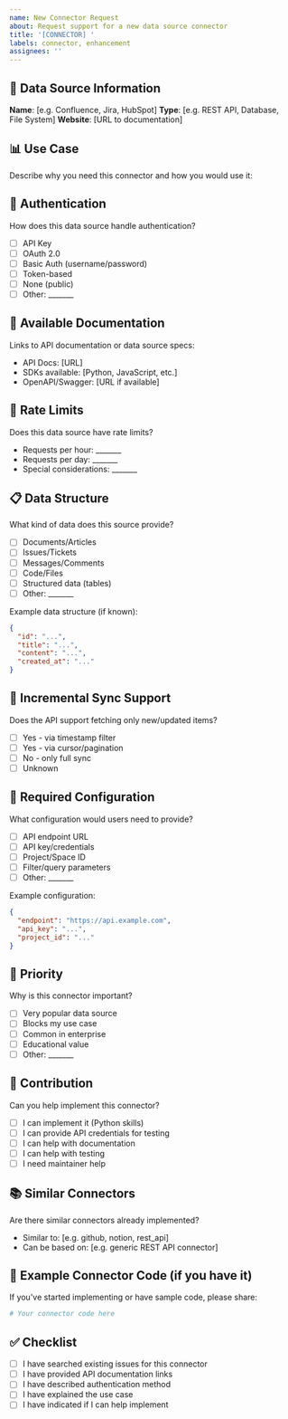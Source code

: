 ```yaml
---
name: New Connector Request
about: Request support for a new data source connector
title: '[CONNECTOR] '
labels: connector, enhancement
assignees: ''
---
```


## 🔌 Data Source Information

**Name**: [e.g. Confluence, Jira, HubSpot]
**Type**: [e.g. REST API, Database, File System]
**Website**: [URL to documentation]

## 📊 Use Case

Describe why you need this connector and how you would use it:

## 🔑 Authentication

How does this data source handle authentication?
- [ ] API Key
- [ ] OAuth 2.0
- [ ] Basic Auth (username/password)
- [ ] Token-based
- [ ] None (public)
- [ ] Other: _______

## 📄 Available Documentation

Links to API documentation or data source specs:
- API Docs: [URL]
- SDKs available: [Python, JavaScript, etc.]
- OpenAPI/Swagger: [URL if available]

## 🚦 Rate Limits

Does this data source have rate limits?
- Requests per hour: _______
- Requests per day: _______
- Special considerations: _______

## 📋 Data Structure

What kind of data does this source provide?
- [ ] Documents/Articles
- [ ] Issues/Tickets
- [ ] Messages/Comments
- [ ] Code/Files
- [ ] Structured data (tables)
- [ ] Other: _______

Example data structure (if known):
```json
{
  "id": "...",
  "title": "...",
  "content": "...",
  "created_at": "..."
}
```

## 🔄 Incremental Sync Support

Does the API support fetching only new/updated items?
- [ ] Yes - via timestamp filter
- [ ] Yes - via cursor/pagination
- [ ] No - only full sync
- [ ] Unknown

## 🎯 Required Configuration

What configuration would users need to provide?
- [ ] API endpoint URL
- [ ] API key/credentials
- [ ] Project/Space ID
- [ ] Filter/query parameters
- [ ] Other: _______

Example configuration:
```json
{
  "endpoint": "https://api.example.com",
  "api_key": "...",
  "project_id": "..."
}
```

## 🌟 Priority

Why is this connector important?
- [ ] Very popular data source
- [ ] Blocks my use case
- [ ] Common in enterprise
- [ ] Educational value
- [ ] Other: _______

## 🤝 Contribution

Can you help implement this connector?
- [ ] I can implement it (Python skills)
- [ ] I can provide API credentials for testing
- [ ] I can help with documentation
- [ ] I can help with testing
- [ ] I need maintainer help

## 📚 Similar Connectors

Are there similar connectors already implemented?
- Similar to: [e.g. github, notion, rest_api]
- Can be based on: [e.g. generic REST API connector]

## 🔗 Example Connector Code (if you have it)

If you've started implementing or have sample code, please share:

```python
# Your connector code here
```

## ✅ Checklist
- [ ] I have searched existing issues for this connector
- [ ] I have provided API documentation links
- [ ] I have described authentication method
- [ ] I have explained the use case
- [ ] I have indicated if I can help implement
